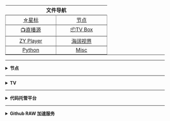 <div align="center">
 <table border="1" width="291" height="" style="border-left-width: 0px; border-right-width: 0px; border-top-width: 0px">
  <tr>
   <td align="center" width="287" height="22" colspan="2" style="border-style: none; border-width: medium">
   <b>文件导航</b>
   </td>
  </tr>
  <tr>
   <td align="center" width="143" height="22">
   <a href="https://github.com/aa1555?tab=stars">☆星标</a></td>
   <td align="center" width="144" height="22">
   <a href="https://github.com/aa1555/Repository/tree/main/Nodes">节点</a></td>
  </tr>
  <tr>
   <td align="center" width="143" height="22" style="border-top-style: none; border-top-width: medium">
   <a href="https://github.com/aa1555/Repository/tree/main/Video/01.Live直播源">
   📺直播源</a></td>
   <td align="center" width="144" height="22" style="border-top-style: none; border-top-width: medium">
   <a href="https://github.com/aa1555/Repository/tree/main/Video/02.TV%20Box%20配置">
   📦TV Box</a></td>
  </tr>
  <tr>
   <td align="center" width="143" height="22">
   <a href="https://github.com/aa1555/Repository/tree/main/Video/03.ZY%20Player%20配置">
   ZY Player</a></td>
   <td align="center" width="144" height="22">
   <a href="https://github.com/aa1555/Repository/blob/main/Video/海阔视界.md">
   海阔视界</a></td>
  </tr>
  <tr>
   <td align="center" width="143" height="22">
   <a href="https://github.com/aa1555/Repository/tree/main/Misc%2FPython">
   Python</a></td>
   <td align="center" width="144" height="22">
   <a href="https://github.com/aa1555/Repository/tree/main/Misc">Misc</a></td>
  </tr>
 </table>
</div>

<hr>






<!-------分割线------->







<details>
  
  <summary><b>节点</b></summary>

<div align="center">
	<table border="1" width="329" height="" style="border-left-width: 0px; border-right-width: 0px; border-top-width: 0px">
		<tr>
			<td align="center" width="307" height="22" colspan="2" style="border-style: none; border-width: medium">
			<b>节点工具</b></td>
		</tr>
		<tr>
			<td align="center" width="163" height="22">
			<a href="https://github.com/aa1555/Repository/blob/main/Nodes/01.代理工具.md">
			代理工具</a></td>
			<td align="center" width="164" height="22">
			<a href="https://bianyuan.xyz/">订阅转换</a></td>
		</tr>
		<tr>
			<td align="center" width="163" height="22" style="border-top-style: none; border-top-width: medium">
			<a href="https://v1.v2rayse.com/v2ray-clash/">节点转Clash</a></td>
			<td align="center" width="164" height="22" style="border-top-style: none; border-top-width: medium">
			<a href="https://tool.oschina.net/encrypt?type=3">Base64编码解码</a></td>
		</tr>
		<tr>
			<td align="center" width="163" height="22">
			<a href="http://www.txttool.com/">TXT文本处理工具</a></td>
			<td align="center" width="164" height="22">
			　</td>
		</tr>
	</table>
</div>

<hr>

<h2 align="center">节点订阅</h2>

### 自用节点

- <b>Clash 订阅链接：</b>

  https://mirror.ghproxy.com/https://raw.githubusercontent.com/aa1555/Repository/main/Nodes/03.Clash.txt

- <b>V2Ray 订阅链接：</b>

  https://mirror.ghproxy.com/https://raw.githubusercontent.com/aa1555/Repository/main/Nodes/02.V2Ray.txt

<hr>

### 收集的节点

#### 项目地址：[freenode](https://github.com/ripaojiedian/freenode)

- <b>Clash订阅：</b>

  https://mirror.ghproxy.com/https://raw.githubusercontent.com/ripaojiedian/freenode/main/clash

- <b>通用base64/v2ray订阅：</b>

  https://mirror.ghproxy.com/https://raw.githubusercontent.com/ripaojiedian/freenode/main/sub

</details>

<hr>






<!-------分割线------->






<details>
  
  <summary><b>TV</b></summary>

<div align="center">
	<table border="1" width="291" height="" style="border-left-width: 0px; border-right-width: 0px; border-top-width: 0px">
		<tr>
			<td align="center" width="287" height="22" colspan="2" style="border-style: none; border-width: medium">
			<b>直播源工具</b></td>
		</tr>
		<tr>
			<td align="center" width="143" height="22">
			<a href="https://guihet.com/tvlistconvert.html">格式转换</a></td>
			<td align="center" width="144" height="22">
			<a href="https://www.lige.fit/ua">接口解密</a></td>
		</tr>
		<tr>
			<td align="center" width="143" height="22" style="border-top-style: none; border-top-width: medium">
			<a href="https://www.foodieguide.com/iptvsearch">
			电视频道搜索</a></td>
			<td align="center" width="144" height="22" style="border-top-style: none; border-top-width: medium">
			<a href="http://www.txttool.com/">
			文本处理工具</a></td>
		</tr>
		<tr>
			<td align="center" width="143" height="22" style="border-top-style: none; border-top-width: medium">
			<a href="https://www.sojson.com/">
			JSON在线解析</a></td>
			<td align="center" width="144" height="22" style="border-top-style: none; border-top-width: medium">
			<a href="">
			</a></td>
		</tr>
	</table>
</div>

<hr>

<h2 align="center">接口订阅</h2>

### 自用的TV接口

#### TV Box接口

- <b>📺直播源</b>

  https://mirror.ghproxy.com/https://raw.githubusercontent.com/aa1555/Repository/main/Video/01.Live%E7%9B%B4%E6%92%AD%E6%BA%90/01.%E8%87%AA%E7%94%A8%E7%9B%B4%E6%92%AD%E6%BA%90.txt

- <b>📺直播线路</b>

  https://mirror.ghproxy.com/https://raw.githubusercontent.com/aa1555/Repository/main/Video/02.TV%20Box%20%E9%85%8D%E7%BD%AE/02.%E7%9B%B4%E6%92%AD%E7%BA%BF%E8%B7%AF.json

- <b>🗂自用单仓</b>

  https://mirror.ghproxy.com/https://raw.githubusercontent.com/aa1555/Repository/main/Video/02.TV%20Box%20%E9%85%8D%E7%BD%AE/03.%E8%87%AA%E7%94%A8%E5%8D%95%E4%BB%93.json

- <b>🗂🗂自用多仓</b>

  https://mirror.ghproxy.com/https://raw.githubusercontent.com/aa1555/Repository/main/Video/02.TV%20Box%20%E9%85%8D%E7%BD%AE/04.%E8%87%AA%E7%94%A8%E5%A4%9A%E4%BB%93.json

<hr>

### 收集的TV接口

- [黎歌の主页](https://www.lige.fit/)

  一个收集、整理、解密TVBox接口的网站。
  
- [源](https://cyuan.netlify.app/)
  
- [源仓库(地址发布页)](https://yckceo.vip/)

- [肥猫](http://xn--z7x900a.live/)

- [欧歌](http://m.nxog.top/index.html)

- [饭太硬](http://xn--sss604efuw.top/)

- 项目地址：[fanmingming/live](https://github.com/fanmingming/live)

  收集国内可直连的全球电视直播源

- 项目地址：[mengzehe/TVBox](https://github.com/mengzehe/TVBox)

  专注于收集影视源，直播源

</details>

<hr>






<!-------分割线------->






<details>
  
  <summary><b>代码托管平台</b></summary>

<div align="center">
	<table border="1" width="280" height="" style="border-left-width: 0px; border-right-width: 0px; border-top-width: 0px">
		<tr>
			<td align="center" width="139" height="24">
			<a href="https://github.com/">GitHub</a></td>
			<td align="center" width="139" height="24">
			<a href="https://jihulab.com/">极狐GitLab</a></td>
		</tr>
		<tr>
			<td align="center" width="139" height="24" style="border-top-style: none; border-top-width: medium">
			<a href="https://gitee.com/">Gitee</a></td>
			<td align="center" width="139" height="24" style="border-top-style: none; border-top-width: medium">
			<a href="https://agit.ai/">Agit</a></td>
		</tr>
		<tr>
			<td align="center" width="139" height="24">
			<a href="https://notabug.org/explore/repos">NotABug</a></td>
			<td align="center" width="139" height="24">
			　</td>
		</tr>
			<a href="https://agit.ai/">Agit</a></td>
		</tr>
	</table>
</div>

</details>

<hr>






<!-------分割线------->






<details>
  
  <summary><b>Github RAW 加速服务</b></summary>

- [代理集合](https://tool.aoaostar.com/github_proxy)

- raw地址格式：

  `https://raw.githubusercontent.com/`用户名/仓库名/main/文件名(文件夹名/文件名)

- `https://mirror.ghproxy.com/`接raw地址

- `https://gh.api.99988866.xyz/`接raw地址

- `https://999740.xyz/`接raw地址

- `https://raw.fastgit.org/`接用户名及后面部分

- `https://raw.gitmirror.com/`接用户名及后面部分

- [JSDELIVR](https://www.jsdelivr.com/github)

  `https://fastly.jsdelivr.net/gh/`接用户名及后面部分，把main前面的`/`改成`@`
  
  `https://cdn.jsdelivr.net/gh/`接用户名及后面部分，把main前面的`/`改成`@`
  
  `https://gcore.jsdelivr.net/gh/`接用户名及后面部分，把main前面的`/`改成`@`

- `https://jsd.cdn.gitkf.com/gh/`接用户名及后面部分，把main前面的`/`改成`@`

- `https://jsd.cdn.zzko.cn/gh/`接用户名及后面部分，把main前面的`/`改成`@`

</details>
